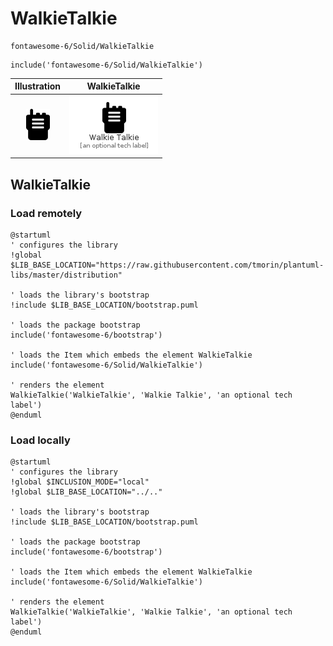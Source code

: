 # WalkieTalkie


```text
fontawesome-6/Solid/WalkieTalkie
```

```text
include('fontawesome-6/Solid/WalkieTalkie')
```



| Illustration | WalkieTalkie |
| :---: | :---: |
| ![illustration for Illustration](../../fontawesome-6/Solid/WalkieTalkie.png) | ![illustration for WalkieTalkie](../../fontawesome-6/Solid/WalkieTalkie.Local.png) |




## WalkieTalkie

### Load remotely
```plantuml
@startuml
' configures the library
!global $LIB_BASE_LOCATION="https://raw.githubusercontent.com/tmorin/plantuml-libs/master/distribution"

' loads the library's bootstrap
!include $LIB_BASE_LOCATION/bootstrap.puml

' loads the package bootstrap
include('fontawesome-6/bootstrap')

' loads the Item which embeds the element WalkieTalkie
include('fontawesome-6/Solid/WalkieTalkie')

' renders the element
WalkieTalkie('WalkieTalkie', 'Walkie Talkie', 'an optional tech label')
@enduml
```

### Load locally
```plantuml
@startuml
' configures the library
!global $INCLUSION_MODE="local"
!global $LIB_BASE_LOCATION="../.."

' loads the library's bootstrap
!include $LIB_BASE_LOCATION/bootstrap.puml

' loads the package bootstrap
include('fontawesome-6/bootstrap')

' loads the Item which embeds the element WalkieTalkie
include('fontawesome-6/Solid/WalkieTalkie')

' renders the element
WalkieTalkie('WalkieTalkie', 'Walkie Talkie', 'an optional tech label')
@enduml
```

